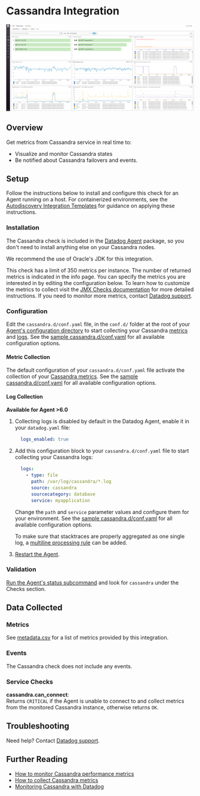 # Cassandra Integration

![Cassandra default dashboard][1]

## Overview

Get metrics from Cassandra service in real time to:

* Visualize and monitor Cassandra states
* Be notified about Cassandra failovers and events.

## Setup

Follow the instructions below to install and configure this check for an Agent running on a host. For containerized environments, see the [Autodiscovery Integration Templates][2] for guidance on applying these instructions.

### Installation

The Cassandra check is included in the [Datadog Agent][3] package, so you don't need to install anything else on your Cassandra nodes.

We recommend the use of Oracle's JDK for this integration.

This check has a limit of 350 metrics per instance. The number of returned metrics is indicated in the info page. You can specify the metrics you are interested in by editing the configuration below. To learn how to customize the metrics to collect visit the [JMX Checks documentation][4] for more detailed instructions. If you need to monitor more metrics, contact [Datadog support][5].

### Configuration

Edit the `cassandra.d/conf.yaml` file, in the `conf.d/` folder at the root of your [Agent's configuration directory][6] to start collecting your Cassandra [metrics](#metric-collection) and [logs](#log-collection).
See the [sample cassandra.d/conf.yaml][7] for all available configuration options.

#### Metric Collection

The default configuration of your `cassandra.d/conf.yaml` file activate the collection of your [Cassandra metrics](#metrics).
See the [sample  cassandra.d/conf.yaml][7] for all available configuration options.

#### Log Collection

**Available for Agent >6.0**

1. Collecting logs is disabled by default in the Datadog Agent, enable it in your `datadog.yaml` file:

    ```yaml
      logs_enabled: true
    ```

2. Add this configuration block to your `cassandra.d/conf.yaml` file to start collecting your Cassandra logs:

    ```yaml
      logs:
        - type: file
          path: /var/log/cassandra/*.log
          source: cassandra
          sourcecategory: database
          service: myapplication
    ```

    Change the `path` and `service` parameter values and configure them for your environment.
    See the [sample  cassandra.d/conf.yaml][7] for all available configuration options.

    To make sure that stacktraces are properly aggregated as one single log, a [multiline processing rule][8] can be added.

3. [Restart the Agent][9].

### Validation

[Run the Agent's status subcommand][10] and look for `cassandra` under the Checks section.

## Data Collected
### Metrics
See [metadata.csv][11] for a list of metrics provided by this integration.

### Events
The Cassandra check does not include any events.

### Service Checks
**cassandra.can_connect**:<br>
Returns `CRITICAL` if the Agent is unable to connect to and collect metrics from the monitored Cassandra instance, otherwise returns `OK`.

## Troubleshooting
Need help? Contact [Datadog support][5].

## Further Reading

* [How to monitor Cassandra performance metrics][12]
* [How to collect Cassandra metrics][13]
* [Monitoring Cassandra with Datadog][14]

[1]: https://raw.githubusercontent.com/DataDog/integrations-core/master/cassandra/images/cassandra_dashboard.png
[2]: https://docs.datadoghq.com/agent/autodiscovery/integrations
[3]: https://app.datadoghq.com/account/settings#agent
[4]: https://docs.datadoghq.com/integrations/java
[5]: https://docs.datadoghq.com/help
[6]: https://docs.datadoghq.com/agent/guide/agent-configuration-files/#agent-configuration-directory
[7]: https://github.com/DataDog/integrations-core/blob/master/cassandra/datadog_checks/cassandra/data/conf.yaml.example
[8]: https://docs.datadoghq.com/agent/logs/advanced_log_collection/?tab=exclude_at_match#multi-line-aggregation
[9]: https://docs.datadoghq.com/agent/guide/agent-commands/#start-stop-and-restart-the-agent
[10]: https://docs.datadoghq.com/agent/guide/agent-commands/#agent-status-and-information
[11]: https://github.com/DataDog/integrations-core/blob/master/cassandra/metadata.csv
[12]: https://www.datadoghq.com/blog/how-to-monitor-cassandra-performance-metrics
[13]: https://www.datadoghq.com/blog/how-to-collect-cassandra-metrics
[14]: https://www.datadoghq.com/blog/monitoring-cassandra-with-datadog
